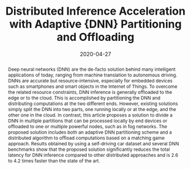 ---
title: "Distributed Inference Acceleration with Adaptive {DNN} Partitioning and
Offloading"
date: 2020-04-27
publishDate: 2020-01-17T13:51:35.852572Z
authors: ["Thaha Mohammed", "Carlee Joe-Wong","Rohit Babbar", Mario Di
Francesco"]
publication_types: ["2"]
abstract: "Deep neural networks (DNN) are the de-facto solution behind many intelligent applications of today, ranging from machine translation to autonomous driving. DNNs are accurate but resource-intensive, especially for embedded devices such as smartphones and smart objects in the Internet
of Things. To overcome the related resource constraints, DNN inference is
generally offloaded to the edge or to the cloud. This is accomplished by
partitioning the DNN and distributing computations at the two different
ends. However, existing solutions simply split the DNN into two parts, one
running locally or at the edge, and the other one in the cloud. In
contrast, this article proposes a solution to divide a DNN in multiple
partitions that can be processed locally by end devices or offloaded to one
or multiple powerful nodes, such as in fog networks. The proposed solution
includes both an adaptive DNN partitioning scheme and a distributed
algorithm to offload computations based on a matching game approach.
Results obtained by using a self-driving car dataset and several DNN
benchmarks show that the proposed solution significantly reduces the total
latency for DNN inference compared to other distributed approaches and is
2.6 to 4.2 times faster than the state of the art."
featured: false
publication: "*IEEE INFOCOM 2020 - IEEE Conference on Computer Communications (INFOCOM
2020)*"
#url_pdf: "https://doi.org/10.1007/978-3-030-13705-2_17"
doi: "None"
tags: ["DNN inference", "Task partitioning", "Task offloading","Distributed algorithm"]
projects: ["Fog"]
---